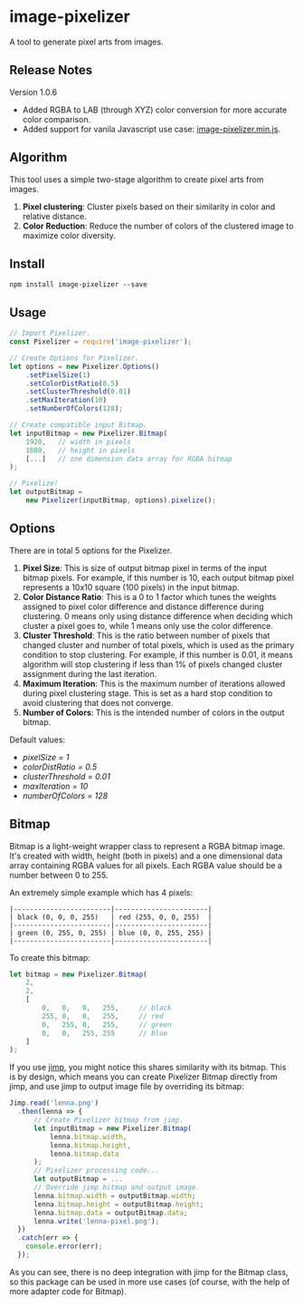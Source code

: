 # image-pixelizer

A tool to generate pixel arts from images.

## Release Notes

Version 1.0.6
* Added RGBA to LAB (through XYZ) color conversion for more accurate color comparison.
* Added support for vanila Javascript use case: [image-pixelizer.min.js](dist/image-pixelizer.min.js).

## Algorithm

This tool uses a simple two-stage algorithm to create pixel arts from images.

1. **Pixel clustering**: Cluster pixels based on their similarity in color and relative distance.
1. **Color Reduction**: Reduce the number of colors of the clustered image to maximize color diversity.

## Install

```shell
npm install image-pixelizer --save
```

## Usage

```javascript
// Import Pixelizer.
const Pixelizer = require('image-pixelizer');

// Create Options for Pixelizer.
let options = new Pixelizer.Options()
    .setPixelSize(1)
    .setColorDistRatio(0.5)
    .setClusterThreshold(0.01)
    .setMaxIteration(10)
    .setNumberOfColors(128);

// Create compatible input Bitmap.
let inputBitmap = new Pixelizer.Bitmap(
    1920,   // width in pixels
    1080,   // height in pixels
    [...]   // one dimension data array for RGBA bitmap
);

// Pixelize!
let outputBitmap = 
    new Pixelizer(inputBitmap, options).pixelize();
```
## Options

There are in total 5 options for the Pixelizer.

1. **Pixel Size**: This is size of output bitmap pixel in terms of the input bitmap pixels. For example, if this number is 10, each output bitmap pixel represents a 10x10 square (100 pixels) in the input bitmap.
1. **Color Distance Ratio**: This is a 0 to 1 factor which tunes the weights assigned to pixel color difference and distance difference during clustering. 0 means only using distance difference when deciding which cluster a pixel goes to, while 1 means only use the color difference.
1. **Cluster Threshold**: This is the ratio between number of pixels that changed cluster and number of total pixels, which is used as the primary condition to stop clustering. For example, if this number is 0.01, it means algorithm will stop clustering if less than 1% of pixels changed cluster assignment during the last iteration. 
1. **Maximum Iteration**: This is the maximum number of iterations allowed during pixel clustering stage. This is set as a hard stop condition to avoid clustering that does not converge.
1. **Number of Colors**: This is the intended number of colors in the output bitmap.

Default values:

* *pixelSize = 1*
* *colorDistRatio = 0.5*
* *clusterThreshold = 0.01*
* *maxIteration = 10*
* *numberOfColors = 128*

## Bitmap

Bitmap is a light-weight wrapper class to represent a RGBA bitmap image. It's created with width, height (both in pixels) and a one dimensional data array containing RGBA values for all pixels. Each RGBA value should be a number between 0 to 255.

An extremely simple example which has 4 pixels:

```
|------------------------|-----------------------|
| black (0, 0, 0, 255)   | red (255, 0, 0, 255)  |
|------------------------|-----------------------|
| green (0, 255, 0, 255) | blue (0, 0, 255, 255) |
|------------------------|-----------------------|
```

To create this bitmap:

```javascript
let bitmap = new Pixelizer.Bitmap(
    2, 
    2,
    [
        0,   0,   0,   255,     // black
        255, 0,   0,   255,     // red
        0,   255, 0,   255,     // green
        0,   0,   255, 255      // blue
    ]
);
```

If you use [jimp](https://www.npmjs.com/package/jimp), you might notice this shares similarity with its bitmap. This is by design, which means you can create Pixelizer Bitmap directly from jimp, and use jimp to output image file by overriding its bitmap:

```javascript
Jimp.read('lenna.png')
  .then(lenna => {
      // Create Pixelizer bitmap from jimp.
      let inputBitmap = new Pixelizer.Bitmap(
          lenna.bitmap.width,
          lenna.bitmap.height,
          lenna.bitmap.data
      );
      // Pixelizer processing code...
      let outputBitmap = ...
      // Override jimp bitmap and output image.
      lenna.bitmap.width = outputBitmap.width;
      lenna.bitmap.height = outputBitmap.height;
      lenna.bitmap.data = outputBitmap.data;
      lenna.write('lenna-pixel.png');
  })
  .catch(err => {
    console.error(err);
  });
```

As you can see, there is no deep integration with jimp for the Bitmap class, so this package can be used in more use cases (of course, with the help of more adapter code for Bitmap).
 
